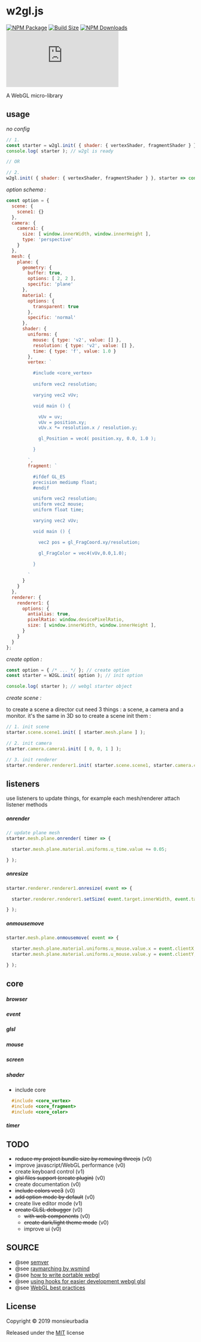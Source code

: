 # w2gl.js

[![NPM Package][npm]][npm-url]
[![Build Size][build-size]][build-size-url]
[![NPM Downloads][npm-downloads]][npmtrends-url]
[![Dev Dependencies][dev-dependencies]][dev-dependencies-url]

A WebGL micro-library

## usage

*no config*

```js
// 1.
const starter = w2gl.init( { shader: { vertexShader, fragmentShader } } );
console.log( starter ); // w2gl is ready

// OR

// 2.
w2gl.init( { shader: { vertexShader, fragmentShader } }, starter => console.log( starter ) ); // w2gl is ready in the callback scope
```

*option schema :*

```js
const option = {
  scene: {
    scene1: {}
  },
  camera: {
    camera1: {
      size: [ window.innerWidth, window.innerHeight ],
      type: 'perspective'
    }
  },
  mesh: {
    plane: {
      geometry: {
        buffer: true,
        options: [ 2, 2 ],
        specific: 'plane'
      },
      material: {
        options: {
          transparent: true
        },
        specific: 'normal'
      },
      shader: {
        uniforms: {
          mouse: { type: 'v2', value: [] },
          resolution: { type: 'v2', value: [] },
          time: { type: 'f', value: 1.0 }
        },
        vertex: `

          #include <core_vertex>
          
          uniform vec2 resolution;

          varying vec2 vUv;

          void main () {

            vUv = uv;
            vUv = position.xy;
            vUv.x *= resolution.x / resolution.y;

            gl_Position = vec4( position.xy, 0.0, 1.0 );

          }

        `,
        fragment: `

          #ifdef GL_ES
          precision mediump float;
          #endif

          uniform vec2 resolution;
          uniform vec2 mouse;
          uniform float time;

          varying vec2 vUv;

          void main () {

            vec2 pos = gl_FragCoord.xy/resolution;

            gl_FragColor = vec4(vUv,0.0,1.0);
            
          }

        `
      }
    }
  },
  renderer: {
    renderer1: {
      options: {
        antialias: true,
        pixelRatio: window.devicePixelRatio,
        size: [ window.innerWidth, window.innerHeight ],
      }
    }
  }
};
```

*create option :*

```js
const option = { /* ... */ }; // create option
const starter = W2GL.init( option ); // init option

console.log( starter ); // webgl starter object 
```

*create scene :*

to create a scene a director cut need 3 things : a scene, a camera and a monitor. it's the same in 
3D so to create a scene init them :

```js
// 1. init scene
starter.scene.scene1.init( [ starter.mesh.plane ] );

// 2. init camera
starter.camera.camera1.init( [ 0, 0, 1 ] );

// 3. init renderer
starter.renderer.renderer1.init( starter.scene.scene1, starter.camera.camera1 );
```

## listeners

use listeners to update things, for example each mesh/renderer attach listener methods

##### onrender

```js
// update plane mesh
starter.mesh.plane.onrender( timer => {

  starter.mesh.plane.material.uniforms.u_time.value += 0.05;

} );
```

##### onresize

```js
starter.renderer.renderer1.onresize( event => {

  starter.renderer.renderer1.setSize( event.target.innerWidth, event.target.innerHeight );

} );
```

##### onmousemove

```js
starter.mesh.plane.onmousemove( event => {

  starter.mesh.plane.material.uniforms.u_mouse.value.x = event.clientX;
  starter.mesh.plane.material.uniforms.u_mouse.value.y = event.clientY;

} );
```

## core

##### browser

##### event

##### glsl

##### mouse

##### screen

##### shader

  - include core

  ```c
    #include <core_vertex>
    #include <core_fragment>
    #include <core_color>
  ```

##### timer

## TODO

- ~~reduce my project bundle size by removing threejs~~ (v0)
- improve javascript/WebGL performance (v0)
- create keyboard control (v1)
- ~~glsl files support (create plugin)~~ (v0)
- create documentation (v0)
- ~~include colors vec3~~ (v0)
- ~~add option mode by default~~ (v0)
- create live editor mode (v1)
- ~~create GLSL debugger~~ (v0)
  - ~~with web components~~ (v0)
  - ~~create dark/light theme mode~~ (v0)
  - improve ui (v0)

## SOURCE

- @see [semver](https://semver.org/lang/fr)
- @see [raymarching by wsmind](https://github.com/wsmind/webglparis2015-raymarching)
- @see [how to write portable webgl](http://codeflow.org/entries/2013/feb/22/how-to-write-portable-webgl)
- @see [using hooks for easier development webgl glsl](https://www.clicktorelease.com/blog/using-hooks-for-easier-development-webgl-glsl)
- @see [WebGL best practices](https://developer.mozilla.org/en-US/docs/Web/API/WebGL_API/WebGL_best_practices)

## License

Copyright ©️ 2019 monsieurbadia

Released under the [MIT](https://github.com/monsieurbadia/glsl-reports/blob/master/LICENSE.md) license

[npm]: https://img.shields.io/npm/v/w2gl
[npm-url]: https://www.npmjs.com/package/w2gl
[build-size]: https://badgen.net/bundlephobia/minzip/w2gl
[build-size-url]: https://bundlephobia.com/result?p=w2gl
[npm-downloads]: https://img.shields.io/npm/dw/w2gl
[npmtrends-url]: https://www.npmtrends.com/w2gl
[dev-dependencies]: https://img.shields.io/david/dev/monsieurbadia/w2gl.js
[dev-dependencies-url]: https://david-dm.org/monsieurbadia/w2gl.js#info=devDependencies